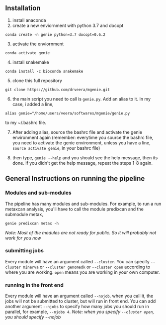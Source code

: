 
## Installation
1. install anaconda 
2. create a new enviornment with python 3.7 and docopt

`conda create -n genie python=3.7 docopt=0.6.2`

3. activate the enviornment

`conda activate genie`

4. install snakemake

`conda install -c bioconda snakemake`

5. clone this full repository

`git clone https://github.com/drveera/mgenie.git`

6. the main script you need to call is `genie.py`. Add an alias to it. In my case, i added a line,

`alias genie="/home/users/veera/softwares/mgenie/genie.py`

to my ~/.bashrc file. 

7. After adding alias, source the bashrc file and activate the genie environment again (remember: everytime you source the bashrc file, you need to activate the genie environment, unless you have a line, `source activate genie`, in your bashrc file)

8. then type, `genie --help` and you should see the help message, then its done. If you didn't get the help message, repeat the steps 1-8 again. 

## General Instructions on running the pipeline

### Modules and sub-modules
The pipeline has many modules and sub-modules. 
For example, to run a run metaxcan analysis, you'll have to call the module predixcan and the submodule metax,

`genie predixcan metax -h`

*Note: Most of the modules are not ready for public. So it will probably not work for you now*

### submitting jobs
Every module will have an argument called `--cluster`. You can specify `--cluster minerva` or `--cluster genomedk` or `--cluster open`
according to where you are working. `open` means you are working in your own computer.

### running in the front end
Every module will have an argument called `--nojob`. when you call it, the jobs will not be submitted to cluster, but will run in front end. You can add another argument `--njobs` to specify how many jobs you should run in parallel, for example, `--njobs 4`. 
*Note: when you specify `--cluster open`, you should specify --nojob*
